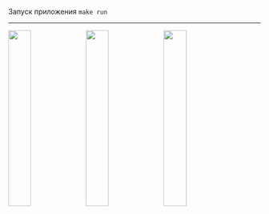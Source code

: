 Запуск приложения `make run`

---

<img src="https://github.com/realPointer/Notepad/assets/50529632/56734219-983f-4c1e-8a6f-f155b9fe1a6d" width=30%>
<img src="https://github.com/realPointer/Notepad/assets/50529632/97df5c1a-8c01-4b70-88be-574c0deaaca3" width=30%>
<img src="https://github.com/realPointer/Notepad/assets/50529632/9bad24bf-8536-4b79-86e1-e5a6c64d9ea9" width=30%>
